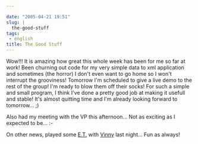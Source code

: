 ```yaml
---

date: "2005-04-21 19:51"
slug: |
  the-good-stuff
tags:
 - english
title: The Good Stuff
---
```


Wow!!! It is amazing how great this whole week has been for me so far at
work! Been churning out code for my very simple data to xml application
and sometimes (the horror) I don't even want to go home so I won't
interrupt the grooviness! Tomorrow I'm scheduled to give a live demo to
the rest of the group! I'm ready to blow them off their socks! For such
a simple and small program, I think I've done a pretty good job at
making it usefull and stable! It's almost quitting time and I'm already
looking forward to tomorrow... ;)

Also had my meeting with the VP this afternoon... Not as exciting as I
expected to be... :-

On other news, played some [E.T.](http://www.enemy-territory.com) with
[Vinny](http://www.supertoadman.com/cs/blogs/supertoadman/default.aspx)
last night... Fun as always!
